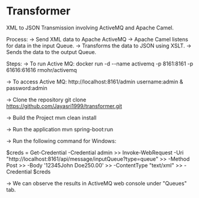 # Transformer
XML to JSON Transmission involving ActiveMQ and Apache Camel.


Process:
-> Send XML data to Apache ActiveMQ
-> Apache Camel listens for data in the input Queue.
-> Transforms the data to JSON using XSLT.
-> Sends the data to the output Queue.

Steps:
-> To run Active MQ: docker run -d --name activemq -p 8161:8161 -p 61616:61616 rmohr/activemq

-> To access Active MQ: http://localhost:8161/admin    username:admin & password:admin

-> Clone the repository git clone https://github.com/Jayasri1999/transformer.git

-> Build the Project mvn clean install

-> Run the application mvn spring-boot:run

-> Run the following command for Windows:


$creds = Get-Credential -Credential admin >> Invoke-WebRequest -Uri "http://localhost:8161/api/message/inputQueue?type=queue" >> -Method Post >> -Body '<order><id>12345</id><customer>John Doe</customer><amount>250.00</amount></order>' >> -ContentType "text/xml" >> -Credential $creds

->  We can observe the results in ActiveMQ web console under "Queues" tab.

